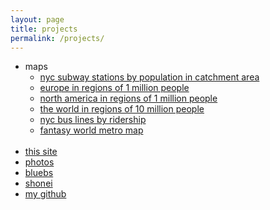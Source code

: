 ```yaml
---
layout: page
title: projects
permalink: /projects/
---
```


- maps
    - [nyc subway stations by population in catchment area](/assets/nycvoronoi.png)
    - [europe in regions of 1 million people](/assets/euro1m.png)
    - [north america in regions of 1 million people](/assets/euro1m.png)
    - [the world in regions of 10 million people](/assets/world10mfull.png)
    - [nyc bus lines by ridership](/assets/bus.png)
    - [fantasy world metro map](/assets/worldtrain.png)
<br><br>
- [this site](site)
- [photos](/photos)
- [bluebs](https://circularsquare.github.io/bluebs/) 
- [shonei](/shonei)
- [my github](https://github.com/circularsquare)